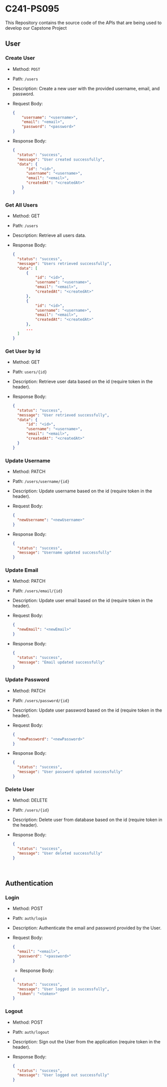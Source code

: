 # C241-PS095 
This Repository contains the source code of the APIs that are being used to develop our Capstone Project <br>

## User

### Create User
- Method: `POST`
- Path: `/users`
- Description: Create a new user with the provided username, email, and password.
- Request Body:

  ```json
  {
      "username": "<username>",
      "email": "<email>",
      "password": "<password>"
  }
  ```

- Response Body:
  
  ```json
  {
    "status": "success",
    "message": "User created successfully",
    "data": {
        "id": "<id>",
        "username": "<username>",
        "email": "<email>",
        "createdAt": "<createdAt>"
      }
  }
  ```

### Get All Users
- Method: GET
- Path: `/users`
- Description: Retrieve all users data.
- Response Body:

  ```json
  {
    "status": "success",
    "message": "Users retrieved successfully",
    "data": [
        {
            "id": "<id>",
            "username": "<username>",
            "email": "<email>",
            "createdAt": "<createdAt>"
        },
        {
            "id": "<id>",
            "username": "<username>",
            "email": "<email>",
            "createdAt": "<createdAt>"
        },
        ...
    ]
  }
  ```

### Get User by Id
- Method: GET
- Path: `users/{id}`
- Description: Retrieve user data based on the id (require token in the header).
- Response Body:

  ```json
  {
    "status": "success",
    "message": "User retrieved successfully",
    "data": {
        "id": "<id>",
        "username": "<username>",
        "email": "<email>",
        "createdAt": "<createdAt>"
    }
  }
  ```

### Update Username
- Method: PATCH
- Path: `/users/username/{id}`
- Description: Update username based on the id (require token in the header).
- Request Body:
  
  ```json
  {
    "newUsername": "<newUsername>"
  }
  ```

- Response Body:

  ```json
  {
    "status": "success",
    "message": "Username updated successfully"
  }
  ```

### Update Email
- Method: PATCH
- Path: `/users/email/{id}`
- Description: Update user email based on the id (require token in the header).
- Request Body:
  
  ```json
  {
    "newEmail": "<newEmail>"
  }
  ```

- Response Body:

  ```json
  {
    "status": "success",
    "message": "Email updated successfully"
  }
  ```

### Update Password
- Method: PATCH
- Path: `/users/password/{id}`
- Description: Update user password based on the id (require token in the header).
- Request Body:
  
  ```json
  {
    "newPassword": "<newPassword>"
  }
  ```

- Response Body:

  ```json
  {
    "status": "success",
    "message": "User password updated successfully"
  }
  ```

### Delete User
- Method: DELETE
- Path: `/users/{id}`
- Description: Delete user from database based on the id (require token in the header).
- Response Body:

  ```json
  {
    "status": "success",
    "message": "User deleted successfully"
  }
  ``` 
  <br>


## Authentication

### Login
- Method: POST
- Path: `auth/login`
- Description: Authenticate the email and password provided by the User.
- Request Body:

  ```json
  {
    "email": "<email>",
    "password": "<password>"
  }
  ```

  - Response Body:

  ```json
  {
    "status": "success",
    "message": "User logged in successfully",
    "token": "<token>"
  }
  ```

### Logout
- Method: POST
- Path: `auth/logout`
- Description: Sign out the User from the application (require token in the header).
- Response Body:

  ```json
  {
    "status": "success",
    "message": "User logged out successfully"
  }
  ```